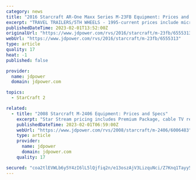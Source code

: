 ```yaml
---
category: news
title: "2016 Starcraft AR-One Maxx Series M-23FB Equipment: Prices and Specs"
excerpt: "TRAVEL TRAILERS/5TH WHEELS - 1995-current prices include microwave, air conditioner, awning and AM/FM cassette stereo. 1999 Travelstar models reflect a base price only. Only select options below that are in addition to standard equipment and equipment ..."
publishedDateTime: 2023-02-01T13:52:00Z
originalUrl: "https://www.jdpower.com/rvs/2016/starcraft/m-23fb/6555313"
webUrl: "https://www.jdpower.com/rvs/2016/starcraft/m-23fb/6555313"
type: article
quality: 17
heat: -1
published: false

provider:
  name: jdpower
  domain: jdpower.com

topics:
  - StarCraft 2

related:
  - title: "2008 Starcraft M-2406 Equipment: Prices and Specs"
    excerpt: "Star Stream pricing includes Premium Package, cable TV ready, and power winch. Only select options below that are in addition to standard equipment and equipment noted in the manufacturer or year notes show above. If you are uncertain of what came standard ..."
    publishedDateTime: 2023-02-01T06:59:00Z
    webUrl: "https://www.jdpower.com/rvs/2008/starcraft/m-2406/6006483"
    type: article
    provider:
      name: jdpower
      domain: jdpower.com
    quality: 17

secured: "coa2tlEVWLb6y5Y4zI6lL5lQjfiq2n/e13oszAjV3LizquNci/Z7Knq1Tayy5k2zjz9tydl7BeLvUGqBuKdQNL6YmTwMQ7zE0rfGYs0WUhVklnMqUdGvdan1YYWouovvuNo/faO2c1ENEAFL9zeTOeuxptcx4c5UVzh3LslCxwa4Lb4xJYrYYFDwWcXiDzGsnbQ44MddIQDIOWqAIixw1jNwNj/XtgN1iQuI3s5Eh4RIPjGE31cB4M8z/0NUNCZus+iKV9Gb/w7IfURvJ4vin1pAdNk0QLYL5TzGCJaj0wjaRNhyxXk2oLpd+fCB2Npfb7n7dGlneNIQHiF2Z4imSHDSHKk2q2icOj8VEE25gG8=;Ay/+aYLPtmGX9o+AiIeGrQ=="
---
```


